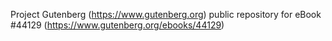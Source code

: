 Project Gutenberg (https://www.gutenberg.org) public repository for
eBook #44129 (https://www.gutenberg.org/ebooks/44129)
